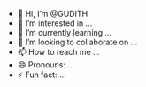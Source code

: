 - 👋 Hi, I’m @GUDITH
- 👀 I’m interested in ...
- 🌱 I’m currently learning ...
- 💞️ I’m looking to collaborate on ...
- 📫 How to reach me ...
- 😄 Pronouns: ...
- ⚡ Fun fact: ...

<!---
GUDITH/GUDITH is a ✨ special ✨ repository because its `README.md` (this file) appears on your GitHub profile.
You can click the Preview link to take a look at your changes.
--->
